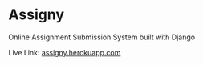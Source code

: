 # Assigny
Online Assignment Submission System built with Django

Live Link: [assigny.herokuapp.com](https://assigny.herokuapp.com)


